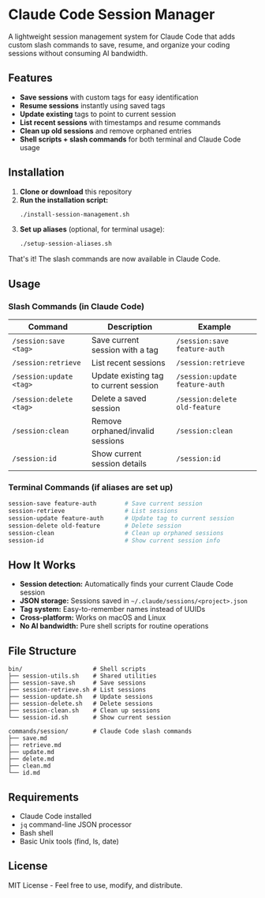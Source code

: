 # Claude Code Session Manager

A lightweight session management system for Claude Code that adds custom slash commands to save, resume, and organize your coding sessions without consuming AI bandwidth.

## Features

- **Save sessions** with custom tags for easy identification
- **Resume sessions** instantly using saved tags
- **Update existing** tags to point to current session
- **List recent sessions** with timestamps and resume commands
- **Clean up old sessions** and remove orphaned entries
- **Shell scripts + slash commands** for both terminal and Claude Code usage

## Installation

1. **Clone or download** this repository
2. **Run the installation script:**
   ```bash
   ./install-session-management.sh
   ```
3. **Set up aliases** (optional, for terminal usage):
   ```bash
   ./setup-session-aliases.sh
   ```

That's it! The slash commands are now available in Claude Code.

## Usage

### Slash Commands (in Claude Code)

| Command | Description | Example |
|---------|-------------|---------|
| `/session:save <tag>` | Save current session with a tag | `/session:save feature-auth` |
| `/session:retrieve` | List recent sessions | `/session:retrieve` |
| `/session:update <tag>` | Update existing tag to current session | `/session:update feature-auth` |
| `/session:delete <tag>` | Delete a saved session | `/session:delete old-feature` |
| `/session:clean` | Remove orphaned/invalid sessions | `/session:clean` |
| `/session:id` | Show current session details | `/session:id` |

### Terminal Commands (if aliases are set up)

```bash
session-save feature-auth        # Save current session
session-retrieve                 # List sessions
session-update feature-auth      # Update tag to current session
session-delete old-feature       # Delete session
session-clean                    # Clean up orphaned sessions
session-id                       # Show current session info
```

## How It Works

- **Session detection:** Automatically finds your current Claude Code session
- **JSON storage:** Sessions saved in `~/.claude/sessions/<project>.json`
- **Tag system:** Easy-to-remember names instead of UUIDs
- **Cross-platform:** Works on macOS and Linux
- **No AI bandwidth:** Pure shell scripts for routine operations

## File Structure

```
bin/                    # Shell scripts
├── session-utils.sh    # Shared utilities
├── session-save.sh     # Save sessions
├── session-retrieve.sh # List sessions
├── session-update.sh   # Update sessions
├── session-delete.sh   # Delete sessions
├── session-clean.sh    # Clean up sessions
└── session-id.sh       # Show current session

commands/session/       # Claude Code slash commands
├── save.md
├── retrieve.md
├── update.md
├── delete.md
├── clean.md
└── id.md
```

## Requirements

- Claude Code installed
- `jq` command-line JSON processor
- Bash shell
- Basic Unix tools (find, ls, date)

## License

MIT License - Feel free to use, modify, and distribute.